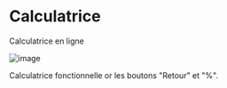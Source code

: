 # Calculatrice
Calculatrice en ligne

![image](https://user-images.githubusercontent.com/99554504/167318221-1b34c336-082b-49f8-806a-606a0bd8f477.png)

Calculatrice fonctionnelle or les boutons "Retour" et "%".
